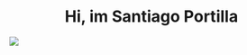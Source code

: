 <div align="center">
<h1 align="center">Hi, im Santiago Portilla </h1>
</div>
<img src="https://th.bing.com/th/id/R.813648c7a61e96363316abae674e721d?rik=6R61s0KQsjpfOQ&riu=http%3a%2f%2fwww.vertextechnology.com%2fwp-content%2fuploads%2f2016%2f07%2fbanner-mobile-app.png&ehk=fp9ys4ZDXWGGeJqnryS0Q3XVHEYJ9jzxFnNJYynyHgo%3d&risl=&pid=ImgRaw&r=0">

